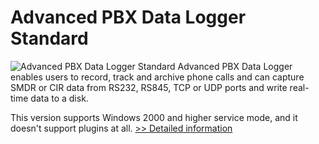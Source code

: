 # Advanced PBX Data Logger Standard
![Advanced PBX Data Logger Standard](https://mycommerce.akamaized.net/api/pimages/P300253099/BIG/300253099.PNG)
Advanced PBX Data Logger enables users to record, track and archive phone calls and can capture SMDR or CIR data from RS232, RS845, TCP or UDP ports and write real-time data to a disk.

This version supports Windows 2000 and higher service mode, and it doesn't support plugins at all.
[>> Detailed information](https://secure.shareit.com/shareit/product.html?productid=300253099&affiliateid=200057808)